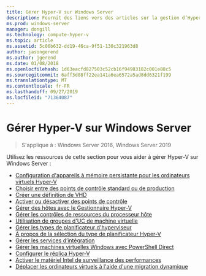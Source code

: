 ```yaml
---
title: Gérer Hyper-V sur Windows Server
description: Fournit des liens vers des articles sur la gestion d’Hyper-V
ms.prod: windows-server
manager: dongill
ms.technology: compute-hyper-v
ms.topic: article
ms.assetid: 5c06b632-dd19-46ca-9f51-130c321963d8
author: jasongerend
ms.author: jgerend
ms.date: 01/08/2018
ms.openlocfilehash: 1d63eacfd827503c52cb16f94983182c001e88c5
ms.sourcegitcommit: 6aff3d88ff22ea141a6ea6572a5ad8dd6321f199
ms.translationtype: MT
ms.contentlocale: fr-FR
ms.lasthandoff: 09/27/2019
ms.locfileid: "71364087"
---
```

# <a name="manage-hyper-v-on-windows-server"></a>Gérer Hyper-V sur Windows Server

>S'applique à : Windows Server 2016, Windows Server 2019

Utilisez les ressources de cette section pour vous aider à gérer Hyper-V sur Windows Server :

- [Configuration d'appareils à mémoire persistante pour les ordinateurs virtuels Hyper-V](persistent-memory-cmdlets.md)
- [Choisir entre des points de contrôle standard ou de production](Choose-between-standard-or-production-checkpoints-in-Hyper-V.md)
- [Créer une définition de VHD](Create-VHDSet-file.md)
- [Activer ou désactiver des points de contrôle](Enable-or-disable-checkpoints-in-Hyper-V.md)
- [Gérer des hôtes avec le Gestionnaire Hyper-V](Remotely-manage-Hyper-V-hosts.md)
- [Gérer les contrôles de ressources du processeur hôte](manage-hyper-v-minroot-2016.md)
- [Utilisation de groupes d'UC de machine virtuelle](manage-hyper-v-cpugroups.md)
- [Gérer les types de planificateur d'hyperviseur](manage-hyper-v-scheduler-types.md)
- [À propos de la sélection du type de planificateur Hyper-V](about-hyper-v-scheduler-type-selection.md)
- [Gérer les services d’intégration](Manage-Hyper-V-integration-services.md)
- [Gérer les machines virtuelles Windows avec PowerShell Direct](Manage-Windows-virtual-machines-with-powershell-direct.md)
- [Configurer le réplica Hyper-V](Set-up-Hyper-V-Replica.md) 
- [Activer le matériel Intel de surveillance des performances](Performance-Monitoring-Hardware.md)
- [Déplacer les ordinateurs virtuels à l'aide d'une migration dynamique](Live-migration-overview.md)
